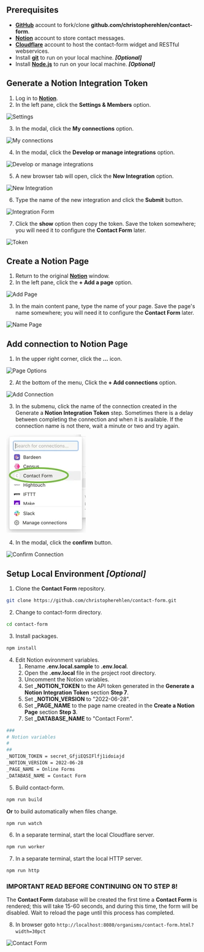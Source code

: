 ## Prerequisites

- <a href="https://github.com/" target="_blank">**GitHub**</a> account to fork/clone **github.com/christopherehlen/contact-form**.
- <a href="https://www.notion.so/" target="_blank">**Notion**</a> account to store contact messages.
- <a href="https://www.cloudflare.com/" target="_blank">**Cloudflare**</a> account to host the contact-form widget and RESTful webservices.
- Install <a href="https://github.com/git-guides/install-git" target="_blank">**git**</a> to run on your local machine. ***[Optional]***
- Install <a href="https://nodejs.org/" target="_blank">**Node.js**</a> to run on your local machine. ***[Optional]***

## Generate a Notion Integration Token

1. Log in to <a href="https://www.notion.so/" target="_blank">**Notion**</a>.
2. In the left pane, click the **Settings & Members** option.

![Settings](./images/ca3b6486-1bbd-40ec-70aa-2ebfec805500.webp "Settings")

3. In the modal, click the **My connections** option.

![My connections](./images/e67c04f4-b726-41cd-ac04-8d0ea8b7c300.webp "My connections")

4. In the modal, click the **Develop or manage integrations** option.

![Develop or manage integrations](./images/ae0fce2a-f859-4d1a-0b63-8016aeb11c00.webp "Develop or manage integrations")

5. A new browser tab will open, click the **New Integration** option.

![New Integration](./images/ab4c40e5-d73f-49af-bc23-60387feac100.webp "New Integration")

6. Type the name of the new integration and click the **Submit** button.

![Integration Form](./images/eea76daf-4967-438d-458b-c37131c7ec00.webp "Integration Form")

7. Click the **show** option then copy the token. Save the token somewhere; you will need it to configure the **Contact Form** later.

![Token](./images/f4b69a57-01e6-407d-3f51-8a6170fb7200.webp "Token")

## Create a Notion Page

1. Return to the original <a href="https://www.notion.so/" target="_blank">**Notion**</a> window.
2. In the left pane, click the **+ Add a page** option.

![Add Page](./images/a3f0aeb4-322f-404d-db0c-b1ad19743b00.webp "Add Page")

3. In the main content pane, type the name of your page. Save the page's name somewhere; you will need it to configure the **Contact Form** later.

![Name Page](./images/6bc8c72a-683f-4694-dfa2-2005e5143200.webp "Name Page")

## Add connection to Notion Page

1. In the upper right corner, click the **...** icon.

![Page Options](./images/731cc29b-2e97-418c-349b-a2a05a33fa00.webp "Page Options")

2. At the bottom of the menu, Click the **+ Add connections** option.

![Add Connection](./images/e1e55823-c1ce-4862-aa40-df32e64afe00.webp "Add Connection")

3. In the submenu, click the name of the connection created in the Generate a **Notion Integration Token** step. Sometimes there is a delay between completing the connection and when it is available. If the connection name is not there, wait a minute or two and try again.

![Select Connection](./images/08f9d1a2-0ec9-41c4-dcb1-af0f7bb0e700.webp "Select Connection")

4. In the modal, click the **confirm** button.

![Confirm Connection](./images/8ad28b63-cebc-46cf-9aba-8a629b007f00.webp "Confirm Connection")

## Setup Local Environment ***[Optional]***

1. Clone the **Contact Form** repository.

```bash
git clone https://github.com/christopherehlen/contact-form.git
```

2. Change to contact-form directory.

```bash
cd contact-form
```

3. Install packages.

```bash
npm install
```

4. Edit Notion evironment variables.
    1. Rename **.env.local.sample** to **.env.local**.
    2. Open the **.env.local** file in the project root directory.
    3. Uncomment the Notion variables.
    4. Set **_NOTION_TOKEN** to the API token generated in the **Generate a Notion Integration Token** section **Step 7**.
    5. Set **_NOTION_VERSION** to "2022-06-28".
    6. Set **_PAGE_NAME** to the page name created in the **Create a Notion Page** section **Step 3**.
    7. Set **_DATABASE_NAME** to "Contact Form".

```bash
###
# Notion variables
#
##
_NOTION_TOKEN = secret_GfjiEQSIFlfj1idoiajd
_NOTION_VERSION = 2022-06-28
_PAGE_NAME = Online Forms
_DATABASE_NAME = Contact Form
```

5. Build contact-form.

```bash
npm run build
```

**Or** to build automatically when files change.

```bash
npm run watch
```

6. In a separate terminal, start the local Cloudflare server.

```bash
npm run worker
```

7. In a separate terminal, start the local HTTP server.

```bash
npm run http
```

### IMPORTANT READ BEFORE CONTINUING ON TO STEP 8!

The **Contact Form** database will be created the first time a **Contact Form** is rendered; this will take 15-60 seconds, and during this time, the form will be disabled. Wait to reload the page until this process has completed.

8. In browser goto ```http://localhost:8080/organisms/contact-form.html?width=30pct```

![Contact Form](./images/446a5443-3400-4f4d-e4bf-4be37a415500.webp "Contact Form")